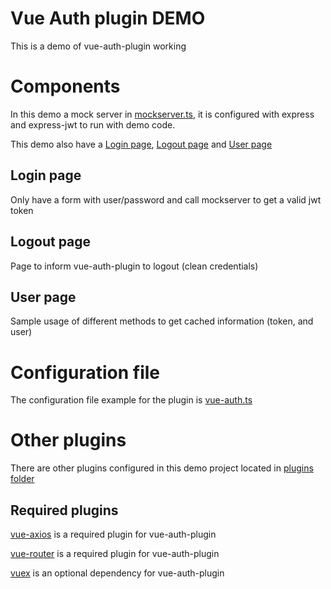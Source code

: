 # Vue Auth plugin DEMO

This is a demo of vue-auth-plugin working

# Components

In this demo a mock server in [mockserver.ts](./mockserver.ts), it is configured with express and express-jwt to run with demo code.

This demo also have a [Login page](./Login.vue), [Logout page](./Logout.vue) and [User page](./User.vue)

## Login page

Only have a form with user/password and call mockserver to get a valid jwt token

## Logout page

Page to inform vue-auth-plugin to logout (clean credentials)

## User page

Sample usage of different methods to get cached information (token, and user)

# Configuration file

The configuration file example for the plugin is [vue-auth.ts](./plugins/vue-auth.ts)

# Other plugins

There are other plugins configured in this demo project located in [plugins folder](./plugins)

## Required plugins

[vue-axios](./plugins/vue-axios.ts) is a required plugin for vue-auth-plugin

[vue-router](./plugins/vue-router.ts) is a required plugin for vue-auth-plugin

[vuex](./plugins/vuex.ts) is an optional dependency for vue-auth-plugin  
